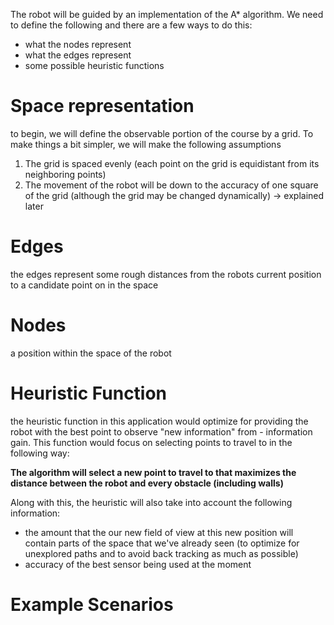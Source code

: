 The robot will be guided by an implementation of the A* algorithm. We need to define the following and there are a few ways to do this:
- what the nodes represent 
- what the edges represent 
- some possible heuristic functions 

# Space representation
to begin, we will define the observable portion of the course by a grid. To make things a bit simpler, we will make the following assumptions
1. The grid is spaced evenly (each point on the grid is equidistant from its neighboring points) 
2. The movement of the robot will be down to the accuracy of one square of the grid (although the grid may be changed dynamically) -> explained later 

# Edges 
the edges represent some rough distances from the robots current position to a candidate point on in the space 

# Nodes 
a position within the space of the robot 

# Heuristic Function 
the heuristic function in this application would optimize for providing the robot with the best point to observe "new information" from - information gain. This function would focus on selecting points to travel to in the following way: 

**The algorithm will select a new point to travel to that maximizes the distance between the robot and every obstacle (including walls)**

Along with this, the heuristic will also take into account the following information: 
- the amount that the our new field of view at this new position will contain parts of the space that we've already seen (to optimize for unexplored paths and to avoid back tracking as much as possible)
- accuracy of the best sensor being used at the moment 

# Example Scenarios
